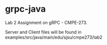 grpc-java
=========

Lab 2 Assignment on gRPC - CMPE-273.

Server and Client files will be found in examples/src/java/main/edu/sjsu/cmpe273/lab2
